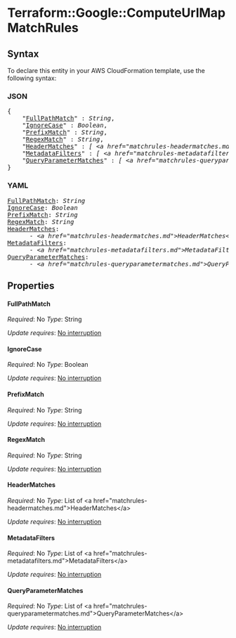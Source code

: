 # Terraform::Google::ComputeUrlMap MatchRules

## Syntax

To declare this entity in your AWS CloudFormation template, use the following syntax:

### JSON

<pre>
{
    "<a href="#fullpathmatch" title="FullPathMatch">FullPathMatch</a>" : <i>String</i>,
    "<a href="#ignorecase" title="IgnoreCase">IgnoreCase</a>" : <i>Boolean</i>,
    "<a href="#prefixmatch" title="PrefixMatch">PrefixMatch</a>" : <i>String</i>,
    "<a href="#regexmatch" title="RegexMatch">RegexMatch</a>" : <i>String</i>,
    "<a href="#headermatches" title="HeaderMatches">HeaderMatches</a>" : <i>[ &lt;a href=&#34;matchrules-headermatches.md&#34;&gt;HeaderMatches&lt;/a&gt;, ... ]</i>,
    "<a href="#metadatafilters" title="MetadataFilters">MetadataFilters</a>" : <i>[ &lt;a href=&#34;matchrules-metadatafilters.md&#34;&gt;MetadataFilters&lt;/a&gt;, ... ]</i>,
    "<a href="#queryparametermatches" title="QueryParameterMatches">QueryParameterMatches</a>" : <i>[ &lt;a href=&#34;matchrules-queryparametermatches.md&#34;&gt;QueryParameterMatches&lt;/a&gt;, ... ]</i>
}
</pre>

### YAML

<pre>
<a href="#fullpathmatch" title="FullPathMatch">FullPathMatch</a>: <i>String</i>
<a href="#ignorecase" title="IgnoreCase">IgnoreCase</a>: <i>Boolean</i>
<a href="#prefixmatch" title="PrefixMatch">PrefixMatch</a>: <i>String</i>
<a href="#regexmatch" title="RegexMatch">RegexMatch</a>: <i>String</i>
<a href="#headermatches" title="HeaderMatches">HeaderMatches</a>: <i>
      - &lt;a href=&#34;matchrules-headermatches.md&#34;&gt;HeaderMatches&lt;/a&gt;</i>
<a href="#metadatafilters" title="MetadataFilters">MetadataFilters</a>: <i>
      - &lt;a href=&#34;matchrules-metadatafilters.md&#34;&gt;MetadataFilters&lt;/a&gt;</i>
<a href="#queryparametermatches" title="QueryParameterMatches">QueryParameterMatches</a>: <i>
      - &lt;a href=&#34;matchrules-queryparametermatches.md&#34;&gt;QueryParameterMatches&lt;/a&gt;</i>
</pre>

## Properties

#### FullPathMatch

_Required_: No
_Type_: String

_Update requires_: [No interruption](https://docs.aws.amazon.com/AWSCloudFormation/latest/UserGuide/using-cfn-updating-stacks-update-behaviors.html#update-no-interrupt)

#### IgnoreCase

_Required_: No
_Type_: Boolean

_Update requires_: [No interruption](https://docs.aws.amazon.com/AWSCloudFormation/latest/UserGuide/using-cfn-updating-stacks-update-behaviors.html#update-no-interrupt)

#### PrefixMatch

_Required_: No
_Type_: String

_Update requires_: [No interruption](https://docs.aws.amazon.com/AWSCloudFormation/latest/UserGuide/using-cfn-updating-stacks-update-behaviors.html#update-no-interrupt)

#### RegexMatch

_Required_: No
_Type_: String

_Update requires_: [No interruption](https://docs.aws.amazon.com/AWSCloudFormation/latest/UserGuide/using-cfn-updating-stacks-update-behaviors.html#update-no-interrupt)

#### HeaderMatches

_Required_: No
_Type_: List of &lt;a href=&#34;matchrules-headermatches.md&#34;&gt;HeaderMatches&lt;/a&gt;

_Update requires_: [No interruption](https://docs.aws.amazon.com/AWSCloudFormation/latest/UserGuide/using-cfn-updating-stacks-update-behaviors.html#update-no-interrupt)

#### MetadataFilters

_Required_: No
_Type_: List of &lt;a href=&#34;matchrules-metadatafilters.md&#34;&gt;MetadataFilters&lt;/a&gt;

_Update requires_: [No interruption](https://docs.aws.amazon.com/AWSCloudFormation/latest/UserGuide/using-cfn-updating-stacks-update-behaviors.html#update-no-interrupt)

#### QueryParameterMatches

_Required_: No
_Type_: List of &lt;a href=&#34;matchrules-queryparametermatches.md&#34;&gt;QueryParameterMatches&lt;/a&gt;

_Update requires_: [No interruption](https://docs.aws.amazon.com/AWSCloudFormation/latest/UserGuide/using-cfn-updating-stacks-update-behaviors.html#update-no-interrupt)

